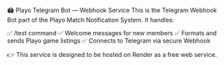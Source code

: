 🏟️ Playo Telegram Bot — Webhook Service
This is the Telegram Webhook Bot part of the Playo Match Notification System. It handles:

✅ /test command
✅ Welcome messages for new members
✅ Formats and sends Playo game listings
✅ Connects to Telegram via secure Webhook

👉 This service is designed to be hosted on Render as a free web service.
